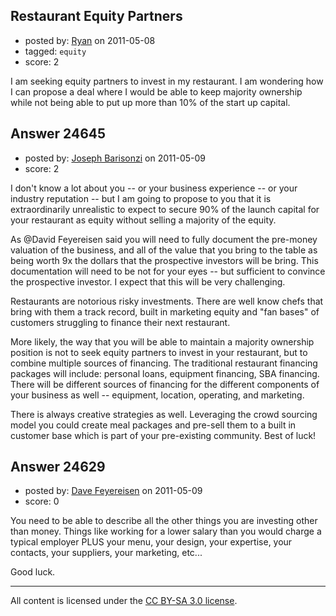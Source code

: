 ## Restaurant Equity Partners

- posted by: [Ryan](https://stackexchange.com/users/-1/10327-ryan) on 2011-05-08
- tagged: `equity`
- score: 2

I am seeking equity partners to invest in my restaurant. I am wondering how I can propose a deal where I would be able to keep majority ownership while not being able to put up more than 10% of the start up capital. 


## Answer 24645

- posted by: [Joseph Barisonzi](https://stackexchange.com/users/-1/8791-joseph-barisonzi) on 2011-05-09
- score: 2

I don't know a lot about you -- or your business experience -- or your industry reputation -- but I am going to propose to you that it is extraordinarily unrealistic to expect to secure 90% of the launch capital for your restaurant as equity without selling a majority of the equity.

As @David Feyereisen said you will need to fully document the pre-money valuation of the business, and all of the value that you bring to the table as being worth 9x the dollars that the prospective investors will be bring. This documentation will need to be not for your eyes -- but sufficient to convince the prospective investor. I expect that  this will be very challenging. 

Restaurants are notorious risky investments. There are well know chefs that bring with them a track record, built in marketing equity and "fan bases" of customers struggling to finance their next restaurant. 

More likely, the way that you will be able to maintain a majority ownership position is not to seek equity partners to invest in your restaurant, but to combine multiple sources of financing. The traditional restaurant financing packages will include: personal loans, equipment financing, SBA financing. There will be different sources of financing for the different components of your business as well -- equipment, location, operating, and marketing. 

There is always creative strategies as well. Leveraging the crowd sourcing model you could create meal packages and pre-sell them to a built in customer base which is part of your pre-existing community. Best of luck!


## Answer 24629

- posted by: [Dave Feyereisen](https://stackexchange.com/users/-1/8565-dave-feyereisen) on 2011-05-09
- score: 0

You need to be able to describe all the other things you are investing other than money.  Things like working for a lower salary than you would charge a typical employer PLUS your menu, your design, your expertise, your contacts, your suppliers, your marketing, etc...

Good luck.




---

All content is licensed under the [CC BY-SA 3.0 license](https://creativecommons.org/licenses/by-sa/3.0/).
